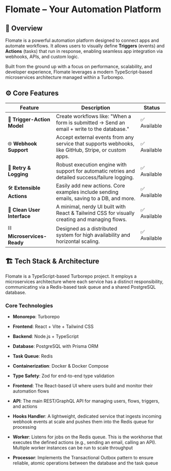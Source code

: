 # Flomate – Your Automation Platform

## 🚀 Overview

Flomate is a powerful automation platform designed to connect apps and automate workflows. It allows users to visually define **Triggers** (events) and **Actions** (tasks) that run in response, enabling seamless app integration via webhooks, APIs, and custom logic.

Built from the ground up with a focus on performance, scalability, and developer experience, Flomate leverages a modern TypeScript-based microservices architecture managed within a Turborepo.


## ⚙️ Core Features

| Feature | Description | Status |
|---------|-------------|--------|
| 🧠 **Trigger-Action Model** | Create workflows like: "When a form is submitted → Send an email + write to the database." | ✅ Available |
| 🌐 **Webhook Support** | Accept external events from any service that supports webhooks, like GitHub, Stripe, or custom apps. | ✅ Available |
| 🔁 **Retry & Logging** | Robust execution engine with support for automatic retries and detailed success/failure logging. | ✅ Available |
| 🛠️ **Extensible Actions** | Easily add new actions. Core examples include sending emails, saving to a DB, and more. | ✅ Available |
| 👤 **Clean User Interface** | A minimal, nerdy UI built with React & Tailwind CSS for visually creating and managing flows. | ✅ Available |
| ⛓️ **Microservices-Ready** | Designed as a distributed system for high availability and horizontal scaling. | ✅ Available |

## 🏗️ Tech Stack & Architecture

Flomate is a TypeScript-based Turborepo project. It employs a microservices architecture where each service has a distinct responsibility, communicating via a Redis-based task queue and a shared PostgreSQL database.

### Core Technologies
- **Monorepo**: Turborepo
- **Frontend**: React + Vite + Tailwind CSS
- **Backend**: Node.js + TypeScript
- **Database**: PostgreSQL with Prisma ORM
- **Task Queue**: Redis
- **Containerization**: Docker & Docker Compose
- **Type Safety**: Zod for end-to-end type validation

- **Frontend**: The React-based UI where users build and monitor their automation flows
- **API**: The main REST/GraphQL API for managing users, flows, triggers, and actions
- **Hooks Handler**: A lightweight, dedicated service that ingests incoming webhook events at scale and pushes them into the Redis queue for processing
- **Worker**: Listens for jobs on the Redis queue. This is the workhorse that executes the defined actions (e.g., sending an email, calling an API). Multiple worker instances can be run to scale throughput
- **Processor**: Implements the Transactional Outbox pattern to ensure reliable, atomic operations between the database and the task queue
